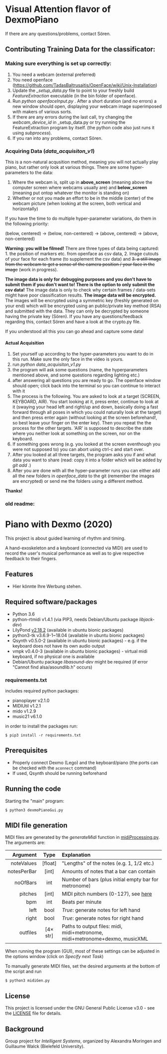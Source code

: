 # Visual Attention flavor of DexmoPiano
If there are any questions/problems, contact Sören.

## Contributing Training Data for the classificator:

### Making sure everything is set up correctly:
1. You need a webcam (external preferred)
2. You need openface (https://github.com/TadasBaltrusaitis/OpenFace/wiki/Unix-Installation)
3. Update the _\_setup_data.py_ file to point to your freshly build _FeatureExtraction_ executable (in the bin folder of openface).
4. Run _python openfaceInput.py_ . After a short duration (and _no_ errors) a new window should open, displaying your webcam image superimposed with makers of various sorts.
5. If there are any errors during the last call, try changing the _webcam_device_id_ in \_setup_data.py or try running the FeatureExtraction program by itself. (the python code also just runs it using _subprocess_). 
6. If you ran into any problems, contact Sören.

### Acquiring Data (_data_acquisiton_v1_)
This is a non-natural acqusition method, meaning you will not actually play piano, but rather only look at various things.
There are some hyper-parameters to the data:
1. Where the webcam is, split up in **above_screen** (meaning above the computer screen where webcams usually are) and **below_screen** (meaning put ontop whatever the monitor is standing on)
2. Whether or not you made an effort to be in the middle (center) of the webcam picture (when looking at the screen, both vertical and horizontally)

If you have the time to do multiple hyper-parameter variations, do them in the following priority:

(below, centered) -> (below, non-centered) -> (above, centered) -> (above, non-centered)

**Warning: you will be filmed!**
There are three types of data being captured: 1. the position of markers etc. from openface as csv data, 2. Image cutouts of your face for each frame (to supplement the csv data) and ~~3. a still image from the webcam to get a sense of the camera position / your face in the image~~ (work in progress).

**The image data is only for debugging purposes and you don't have to submit them if you don't want to! There is the option to only submit the csv data!** The image data is only to check why certain frames / data-sets might have poor classification results. **The image data will be encrypted.** The images will be encrypted using a symmetric key (freshly generated on your end) which will be encrypted using an public/private key method (RSA) and submitted with the data. They can only be decrypted by someone having the private key (Sören). If you have any questions/feedback regarding this, contact Sören and have a look at the crypto.py file.

If you understood all this you can go ahead and capture some data!

#### Actual Acquisition
1. Set yourself up according to the hyper-parameters you want to do in this run. Make sure the only face in the video is yours.
2. run _python data_acquisiton_v1.py_
3. the program will ask some questions (name, the hyperparameters mentioned above, and some questions regarding lighting etc.)
4. after answering all questions you are ready to go. The openface window should open; click back into the terminal so you can continue to interact with it
5. The process is the following. You are asked to look at a target (SCREEN, KEYBOARD, AIR). You start looking at it, press enter, continue to look at it (swaying your head left and right/up and down, basically doing a fast forward through all poses in which you could naturally look at the target) and then press enter again (without looking at the screen beforehand!, so best leave your finger on the enter key). Then you repeat the the process for the other targets. 'AIR' is supposed to describe the state where you neither look at something on the screen, nor on the keyboard.
7. If something goes wrong (e.g. you looked at the screen eventhough you were not supposed to) you can abort using ctrl-c and start over.
8. After you looked at all three targets, the program asks you if and what data you want to share (read: copy it into a folder which will be added by _git add ._)
9. After you are done with all the hyper-parameter runs you can either add all the new folders in _openface_data_ to the git (remember the images are encrypted) or send me the folders using a different method.

**Thanks!**


### old readme:

# Piano with Dexmo (2020)

This project is about guided learning of rhythm and timing.

A hand-exoskeleton and a keyboard (connected via MIDI) are used to record the user's musical performance as well as to give respective feedback to their fingers.


## Features
* Hier könnte Ihre Werbung stehen.


## Required software/packages
* Python 3.6
* python-rtmidi v1.4.1 (via PIP3, needs Debian/Ubuntu package *libjack-dev*)
* LilyPond [v2.18.2](http://lilypond.org/download/binaries/) (available in ubuntu bionic packages)
* python3-tk v3.6.9-1\~18.04 (available in ubuntu bionic packages)
* Qsynth v0.5.0-2 (available in ubuntu bionic packages) - e.g. if the keyboard does not have its own audio output
* vmpk v0.4.0-3 (available in ubuntu bionic packages) - virtual midi keyboard, if no physical one is available
* Debian/Ubuntu package *libasound-dev* might be required (if error "Cannot find alsa/asoundlib.h" occurs)

### requirements.txt
includes required python packages:
* pianoplayer v2.1.0
* MIDIUtil v1.2.1
* mido v1.2.9
* music21 v6.1.0

in order to install the packages run: 
```
$ pip3 install -r requirements.txt
```

## Prerequisites
* Properly connect Dexmo (Lego) and the keyboard/piano (the ports can be checked with the `aconnect` command)
* If used, Qsynth should be running beforehand


## Running the code
Starting the "main" program:
```
$ python3 dexmoPianoGui.py
```


## MIDI file generation
MIDI files are generated by the *generateMidi* function in [midiProcessing.py](https://github.com/abarch/comp_scaffold/blob/interactionLoop/DexmoPiano/midiProcessing.py).
The arguments are:

| Argument | Type | Explanation |
| ---: | :---: | :--- |
| noteValues | [float] | "Lengths" of the notes (e.g. 1, 1/2 etc.) |
| notesPerBar | [int] | Amounts of notes that a bar can contain |
| noOfBars | int | Number of bars (plus initial empty bar for metronome) |
| pitches | [int] | MIDI pitch numbers (0-127), see [here](https://newt.phys.unsw.edu.au/jw/notes.html) |
| bpm | int | Beats per minute |
| left | bool | *True*: generate notes for left hand |
| right | bool | *True*: generate notes for right hand |
| outfiles | [4× str] | Paths to output files: midi, midi+metronome, midi+metronome+dexmo, musicXML |

When running the program (GUI), most of these settings can be adjusted in the options window (click on *Specify next Task*)

To manually generate MIDI files, set the desired arguments at the bottom of the script and run
```
$ python3 midiGen.py
```





<!-- ## Authors
* **Janneke Simmering**
* **Jessica Seidel**
* **Tobias Coppenrath** -->


## License
This project is licensed under the GNU General Public License v3.0 - see the [LICENSE](LICENSE) file for details.


## Background
Group project for *Intelligent Systems*, organized by Alexandra Moringen and Guillaume Walck (Bielefeld University).
